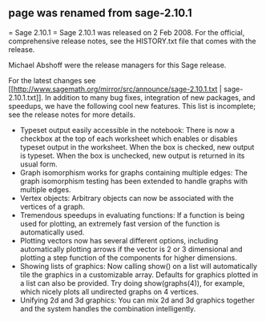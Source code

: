 ## page was renamed from sage-2.10.1
= Sage 2.10.1 =
Sage 2.10.1 was released on 2 Feb 2008.  For the official, comprehensive release notes, see the HISTORY.txt file that comes with the release. 

Michael Abshoff were the release managers for this Sage release.

For the latest changes see [[http://www.sagemath.org/mirror/src/announce/sage-2.10.1.txt | sage-2.10.1.txt]]. In addition to many bug fixes, integration of new packages, and speedups, we have the following cool new features.  This list is incomplete; see the release notes for more details.

 * Typeset output easily accessible in the notebook: There is now a checkbox at the top of each worksheet which enables or disables typeset output in the worksheet.  When the box is checked, new output is typeset.  When the box is unchecked, new output is returned in its usual form.
 * Graph isomorphism works for graphs containing multiple edges: The graph isomorphism testing has been extended to handle graphs with multiple edges. 
 * Vertex objects: Arbitrary objects can now be associated with the vertices of a graph.
 * Tremendous speedups in evaluating functions: If a function is being used for plotting, an extremely fast version of the function is automatically used.
 * Plotting vectors now has several different options, including automatically plotting arrows if the vector is 2 or 3 dimensional and plotting a step function of the components for higher dimensions.
 * Showing lists of graphics: Now calling show() on a list will automatically tile the graphics in a customizable array.  Defaults for graphics plotted in a list can also be provided.  Try doing show(graphs(4)), for example, which nicely plots all undirected graphs on 4 vertices.
 * Unifying 2d and 3d graphics: You can mix 2d and 3d graphics together and the system handles the combination intelligently.
